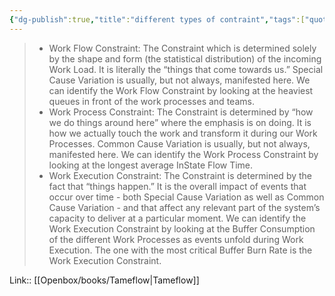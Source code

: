 ```yaml
---
{"dg-publish":true,"title":"different types of contraint","tags":["quotes"],"date":"2023-03-21T10:02:44+04:00","modified_at":"2023-07-12T15:55:09+03:00","alias":"different types of contraint","dg-path":"/quotes/202303211002.md","permalink":"/quotes/202303211002/","dgPassFrontmatter":true}
---
```



> - Work Flow Constraint: The Constraint which is determined solely by the shape and form (the statistical distribution) of the incoming Work Load. It is literally the “things that come towards us.” Special Cause Variation is usually, but not always, manifested here. We can identify the Work Flow Constraint by looking at the heaviest queues in front of the work processes and teams. 
> - Work Process Constraint: The Constraint is determined by “how we do things around here” where the emphasis is on doing. It is how we actually touch the work and transform it during our Work Processes. Common Cause Variation is usually, but not always, manifested here. We can identify the Work Process Constraint by looking at the longest average InState Flow Time. 
> - Work Execution Constraint: The Constraint is determined by the fact that “things happen.” It is the overall impact of events that occur over time - both Special Cause Variation as well as Common Cause Variation - and that affect any relevant part of the system’s capacity to deliver at a particular moment. We can identify the Work Execution Constraint by looking at the Buffer Consumption of the different Work Processes as events unfold during Work Execution. The one with the most critical Buffer Burn Rate is the Work Execution Constraint.

Link:: [[Openbox/books/Tameflow\|Tameflow]]
